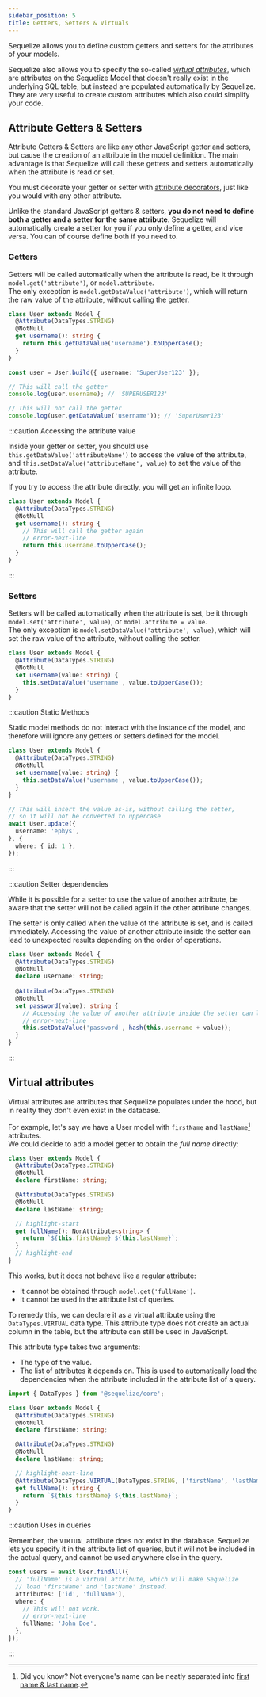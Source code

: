 ```yaml
---
sidebar_position: 5
title: Getters, Setters & Virtuals
---
```


Sequelize allows you to define custom getters and setters for the attributes of your models.

Sequelize also allows you to specify the so-called [*virtual attributes*](#virtual-attributes), 
which are attributes on the Sequelize Model that doesn't really exist in the underlying SQL table, but instead are populated automatically by Sequelize. 
They are very useful to create custom attributes which also could simplify your code.

## Attribute Getters & Setters

Attribute Getters & Setters are like any other JavaScript getter and setters, but cause the creation of an attribute in the model definition.
The main advantage is that Sequelize will call these getters and setters automatically when the attribute is read or set.

You must decorate your getter or setter with [attribute decorators](defining-models.mdx), just like you would with any other attribute.

Unlike the standard JavaScript getters & setters, __you do not need to define both a getter and a setter for the same attribute__.
Sequelize will automatically create a setter for you if you only define a getter, and vice versa. You can of course define
both if you need to.

### Getters

Getters will be called automatically when the attribute is read, be it through `model.get('attribute')`, or `model.attribute`.  
The only exception is `model.getDataValue('attribute')`, which will return the raw value of the attribute, without calling the getter.

```ts
class User extends Model {
  @Attribute(DataTypes.STRING)
  @NotNull
  get username(): string {
    return this.getDataValue('username').toUpperCase();
  }
}

const user = User.build({ username: 'SuperUser123' });

// This will call the getter
console.log(user.username); // 'SUPERUSER123'

// This will not call the getter
console.log(user.getDataValue('username')); // 'SuperUser123'
```

:::caution Accessing the attribute value

Inside your getter or setter, you should use `this.getDataValue('attributeName')` to access the value of the attribute, and
`this.setDataValue('attributeName', value)` to set the value of the attribute.

If you try to access the attribute directly, you will get an infinite loop.

```ts
class User extends Model {
  @Attribute(DataTypes.STRING)
  @NotNull
  get username(): string {
    // This will call the getter again
    // error-next-line
    return this.username.toUpperCase();
  }
}
```

:::

### Setters

Setters will be called automatically when the attribute is set, be it through `model.set('attribute', value)`, or `model.attribute = value`.  
The only exception is `model.setDataValue('attribute', value)`, which will set the raw value of the attribute, without calling the setter.

```ts
class User extends Model {
  @Attribute(DataTypes.STRING)
  @NotNull
  set username(value: string) {
    this.setDataValue('username', value.toUpperCase());
  }
}
```

:::caution Static Methods

Static model methods do not interact with the instance of the model, and therefore will ignore any getters or setters defined for the model.

```ts
class User extends Model {
  @Attribute(DataTypes.STRING)
  @NotNull
  set username(value: string) {
    this.setDataValue('username', value.toUpperCase());
  }
}

// This will insert the value as-is, without calling the setter,
// so it will not be converted to uppercase
await User.update({
  username: 'ephys',
}, {
  where: { id: 1 },
});
```

:::

:::caution Setter dependencies

While it is possible for a setter to use the value of another attribute,
be aware that the setter will not be called again if the other attribute changes.

The setter is only called when the value of the attribute is set, and is called immediately. Accessing the value 
of another attribute inside the setter can lead to unexpected results depending on the order of operations.

```ts
class User extends Model {
  @Attribute(DataTypes.STRING)
  @NotNull
  declare username: string;
  
  @Attribute(DataTypes.STRING)
  @NotNull
  set password(value): string {
    // Accessing the value of another attribute inside the setter can lead to unexpected results
    // error-next-line
    this.setDataValue('password', hash(this.username + value));
  }
}
```

:::

## Virtual attributes

Virtual attributes are attributes that Sequelize populates under the hood, but in reality they don't even exist in the database.

For example, let's say we have a User model with `firstName` and `lastName`[^1] attributes.  
We could decide to add a model getter to obtain the *full name* directly:

```ts
class User extends Model {
  @Attribute(DataTypes.STRING)
  @NotNull
  declare firstName: string;

  @Attribute(DataTypes.STRING)
  @NotNull
  declare lastName: string;

  // highlight-start
  get fullName(): NonAttribute<string> {
    return `${this.firstName} ${this.lastName}`;
  }
  // highlight-end
}
```

This works, but it does not behave like a regular attribute:

- It cannot be obtained through `model.get('fullName')`.
- It cannot be used in the attribute list of queries.

To remedy this, we can declare it as a virtual attribute using the `DataTypes.VIRTUAL` data type.
This attribute type does not create an actual column in the table,
but the attribute can still be used in JavaScript.

This attribute type takes two arguments:

- The type of the value.
- The list of attributes it depends on. This is used to automatically load the dependencies when the attribute included in the attribute list of a query.

```ts
import { DataTypes } from '@sequelize/core';

class User extends Model {
  @Attribute(DataTypes.STRING)
  @NotNull
  declare firstName: string;

  @Attribute(DataTypes.STRING)
  @NotNull
  declare lastName: string;

  // highlight-next-line
  @Attribute(DataTypes.VIRTUAL(DataTypes.STRING, ['firstName', 'lastName']))
  get fullName(): string {
    return `${this.firstName} ${this.lastName}`;
  }
}
```

:::caution Uses in queries

Remember, the `VIRTUAL` attribute does not exist in the database. Sequelize lets you specify it in the attribute list of queries,
but it will not be included in the actual query, and cannot be used anywhere else in the query.

```ts
const users = await User.findAll({
  // 'fullName' is a virtual attribute, which will make Sequelize
  // load 'firstName' and 'lastName' instead.
  attributes: ['id', 'fullName'],
  where: {
    // This will not work.
    // error-next-line
    fullName: 'John Doe',
  },
});
```

:::

[^1]: Did you know? Not everyone's name can be neatly separated into [first name & last name](https://www.kalzumeus.com/2010/06/17/falsehoods-programmers-believe-about-names/). 
